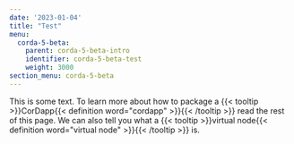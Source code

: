 ```yaml
---
date: '2023-01-04'
title: "Test"
menu:
  corda-5-beta:
    parent: corda-5-beta-intro
    identifier: corda-5-beta-test
    weight: 3000
section_menu: corda-5-beta
---
```


This is some text. To learn more about how to package a {{< tooltip >}}CorDapp{{< definition word="cordapp" >}}{{< /tooltip >}} read the rest of this page. We can also tell you what a {{< tooltip >}}virtual node{{< definition word="virtual node" >}}{{< /tooltip >}} is.